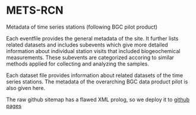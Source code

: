 # METS-RCN
Metadata of time series stations (following BGC pilot product)

Each eventfile provides the general metadata of the site. It further lists related datasets and includes subevents which give more detailed information about individual station visits that included biogeochemical measurements.
These subevents are categorized accoring to similar methods applied for collecting and analyzing the samples. 


Each dataset file provides information about related datasets of the time series stations. The metadata of the overarching BGC data product pilot is also given here.

The raw github sitemap has a flawed XML prolog, so we deploy it to [github pages](/METS-RCN/sitemap.xml)



